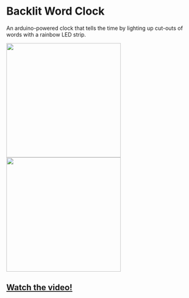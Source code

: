 # Backlit Word Clock
An arduino-powered clock that tells the time by lighting up cut-outs of words with a rainbow LED strip.

<img src="https://raw.githubusercontent.com/djm1997/WordClock/master/Image1.jpg" align="center" height="300" >
<img src="https://raw.githubusercontent.com/djm1997/WordClock/master/Image2.jpg" align="center" height="300" >

## [Watch the video!](https://www.youtube.com/watch?v=HvfSM3tTWjE&feature=youtu.be)